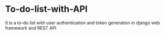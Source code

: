 # To-do-list-with-API
It is a to-do list with user authentication and token generation in django web framework and REST API
